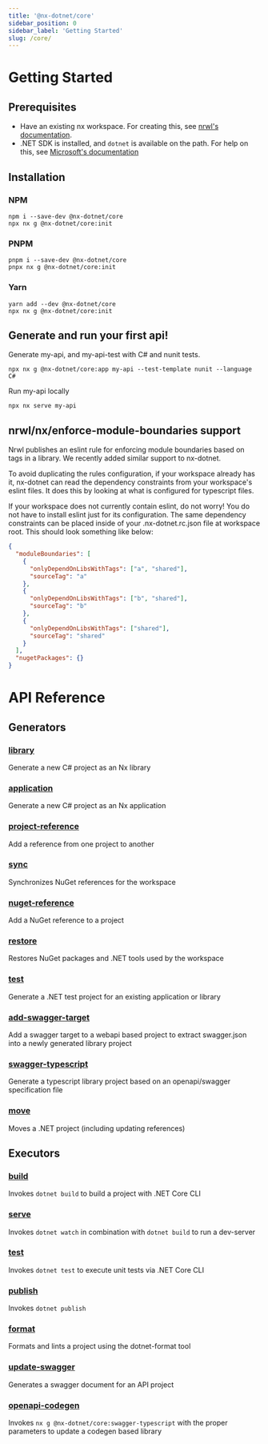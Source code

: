 ```yaml
---
title: '@nx-dotnet/core'
sidebar_position: 0
sidebar_label: 'Getting Started'
slug: /core/
---
```


# Getting Started

## Prerequisites

- Have an existing nx workspace. For creating this, see [nrwl's documentation](https://nx.dev/latest/angular/getting-started/nx-setup).
- .NET SDK is installed, and `dotnet` is available on the path. For help on this, see [Microsoft's documentation](https://dotnet.microsoft.com/learn/dotnet/hello-world-tutorial/install)

## Installation

### NPM

```shell
npm i --save-dev @nx-dotnet/core
npx nx g @nx-dotnet/core:init
```

### PNPM

```shell
pnpm i --save-dev @nx-dotnet/core
pnpx nx g @nx-dotnet/core:init
```

### Yarn

```shell
yarn add --dev @nx-dotnet/core
npx nx g @nx-dotnet/core:init
```

## Generate and run your first api!

Generate my-api, and my-api-test with C# and nunit tests.

```shell
npx nx g @nx-dotnet/core:app my-api --test-template nunit --language C#
```

Run my-api locally

```shell
npx nx serve my-api
```

## nrwl/nx/enforce-module-boundaries support

Nrwl publishes an eslint rule for enforcing module boundaries based on tags in a library. We recently added similar support to nx-dotnet.

To avoid duplicating the rules configuration, if your workspace already has it, nx-dotnet can read the dependency constraints from your workspace's eslint files. It does this by looking at what is configured for typescript files.

If your workspace does not currently contain eslint, do not worry! You do not have to install eslint just for its configuration. The same dependency constraints can be placed inside of your .nx-dotnet.rc.json file at workspace root. This should look something like below:

```json
{
  "moduleBoundaries": [
    {
      "onlyDependOnLibsWithTags": ["a", "shared"],
      "sourceTag": "a"
    },
    {
      "onlyDependOnLibsWithTags": ["b", "shared"],
      "sourceTag": "b"
    },
    {
      "onlyDependOnLibsWithTags": ["shared"],
      "sourceTag": "shared"
    }
  ],
  "nugetPackages": {}
}
```

# API Reference

## Generators

### [library](./Generators/library.md)

Generate a new C# project as an Nx library

### [application](./Generators/application.md)

Generate a new C# project as an Nx application

### [project-reference](./Generators/project-reference.md)

Add a reference from one project to another

### [sync](./Generators/sync.md)

Synchronizes NuGet references for the workspace

### [nuget-reference](./Generators/nuget-reference.md)

Add a NuGet reference to a project

### [restore](./Generators/restore.md)

Restores NuGet packages and .NET tools used by the workspace

### [test](./Generators/test.md)

Generate a .NET test project for an existing application or library

### [add-swagger-target](./Generators/add-swagger-target.md)

Add a swagger target to a webapi based project to extract swagger.json into a newly generated library project

### [swagger-typescript](./Generators/swagger-typescript.md)

Generate a typescript library project based on an openapi/swagger specification file

### [move](./Generators/move.md)

Moves a .NET project (including updating references)

## Executors

### [build](./Executors/build.md)

Invokes `dotnet build` to build a project with .NET Core CLI

### [serve](./Executors/serve.md)

Invokes `dotnet watch` in combination with `dotnet build` to run a dev-server

### [test](./Executors/test.md)

Invokes `dotnet test` to execute unit tests via .NET Core CLI

### [publish](./Executors/publish.md)

Invokes `dotnet publish`

### [format](./Executors/format.md)

Formats and lints a project using the dotnet-format tool

### [update-swagger](./Executors/update-swagger.md)

Generates a swagger document for an API project

### [openapi-codegen](./Executors/openapi-codegen.md)

Invokes `nx g @nx-dotnet/core:swagger-typescript` with the proper parameters to update a codegen based library
